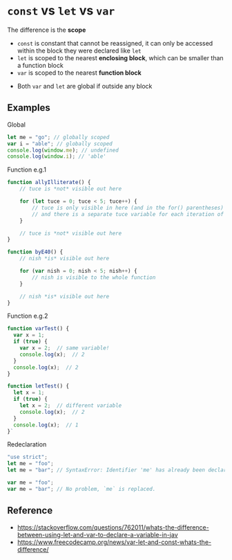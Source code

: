 # `const` vs `let` vs `var`

The difference is the **scope**

-   `const` is constant that cannot be reassigned, it can only be accessed within the block they were declared like `let`
-   `let` is scoped to the nearest **enclosing block**, which can be smaller than a function block
-   `var` is scoped to the nearest **function block**

*   Both `var` and `let` are global if outside any block

## Examples

Global

```js
let me = "go"; // globally scoped
var i = "able"; // globally scoped
console.log(window.me); // undefined
console.log(window.i); // 'able'
```

Function e.g.1

```js
function allyIlliterate() {
	// tuce is *not* visible out here

	for (let tuce = 0; tuce < 5; tuce++) {
		// tuce is only visible in here (and in the for() parentheses)
		// and there is a separate tuce variable for each iteration of the loop
	}

	// tuce is *not* visible out here
}

function byE40() {
	// nish *is* visible out here

	for (var nish = 0; nish < 5; nish++) {
		// nish is visible to the whole function
	}

	// nish *is* visible out here
}
```

Function e.g.2

```js
function varTest() {
  var x = 1;
  if (true) {
    var x = 2;  // same variable!
    console.log(x);  // 2
  }
  console.log(x);  // 2
}

function letTest() {
  let x = 1;
  if (true) {
    let x = 2;  // different variable
    console.log(x);  // 2
  }
  console.log(x);  // 1
}`
```

Redeclaration

```js
"use strict";
let me = "foo";
let me = "bar"; // SyntaxError: Identifier 'me' has already been declared

var me = "foo";
var me = "bar"; // No problem, `me` is replaced.
```

## Reference

-   <https://stackoverflow.com/questions/762011/whats-the-difference-between-using-let-and-var-to-declare-a-variable-in-jav>
-   <https://www.freecodecamp.org/news/var-let-and-const-whats-the-difference/>
